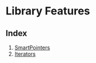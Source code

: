 # Library Features



## Index

1. [SmartPointers](smart-pointers/README.md)
2. [Iterators](iterators/README.md)